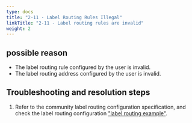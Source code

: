 ```yaml
---
type: docs
title: "2-11 - Label Routing Rules Illegal"
linkTitle: "2-11 - Label routing rules are invalid"
weight: 2
---
```


## possible reason

* The label routing rule configured by the user is invalid.
* The label routing address configured by the user is invalid.

## Troubleshooting and resolution steps
1. Refer to the community label routing configuration specification, and check the label routing configuration ["label routing example"](https://dubbo.apache.org/zh/overview/tasks/traffic-management/traffic-condition/).



<p style="margin-top: 3rem;"> </p>